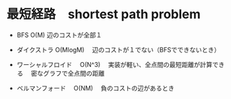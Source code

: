 #  最短経路　shortest path problem

- BFS
 O(M)
 辺のコストが全部１

- ダイクストラ
  O(MlogM)
　辺のコストが１でない（BFSでできないとき）
 
- ワーシャルフロイド
　O(N^3)
　実装が軽い、全点間の最短距離が計算できる
　密なグラフで全点間の距離

- ベルマンフォード
　O(NM)
　負のコストの辺があるとき
